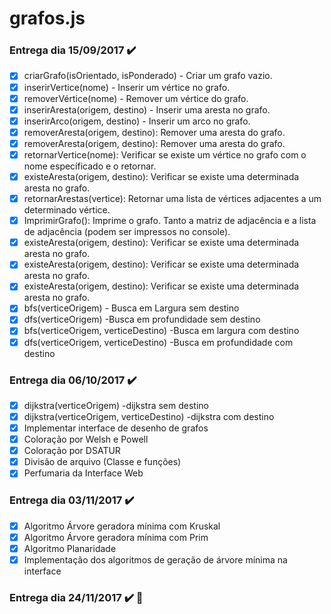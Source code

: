 # grafos.js 

### Entrega dia 15/09/2017 :heavy_check_mark:

- [x] criarGrafo(isOrientado, isPonderado) - Criar um grafo vazio.
- [x] inserirVertice(nome) - Inserir um vértice no grafo.
- [x] removerVértice(nome) - Remover um vértice do grafo.
- [x] inserirAresta(origem, destino) - Inserir uma aresta no grafo. 
- [x] inserirArco(origem, destino) - Inserir um arco no grafo. 
- [x] removerAresta(origem, destino): Remover uma aresta do grafo.
- [x] removerAresta(origem, destino): Remover uma aresta do grafo.
- [x] retornarVertice(nome): Verificar se existe um vértice no grafo com o nome específicado e o retornar.
- [x] existeAresta(origem, destino): Verificar se existe uma determinada aresta no grafo.
- [x] retornarArestas(vertice): Retornar uma lista de vértices adjacentes a um determinado vértice.
- [x] ImprimirGrafo(): Imprime o grafo. Tanto a matriz de adjacência e a lista de adjacência (podem ser impressos no console).
- [x] existeAresta(origem, destino): Verificar se existe uma determinada aresta no grafo.
- [x] existeAresta(origem, destino): Verificar se existe uma determinada aresta no grafo.
- [x] existeAresta(origem, destino): Verificar se existe uma determinada aresta no grafo.
- [x] bfs(verticeOrigem) - Busca em Largura sem destino
- [x] dfs(verticeOrigem) -Busca em profundidade sem destino
- [x] bfs(verticeOrigem, verticeDestino) -Busca em largura com destino
- [x] dfs(verticeOrigem, verticeDestino) -Busca em profundidade com destino

### Entrega dia 06/10/2017 :heavy_check_mark:

- [x] dijkstra(verticeOrigem) -dijkstra sem destino
- [X] dijkstra(verticeOrigem, verticeDestino) -dijkstra com destino
- [x] Implementar interface de desenho de grafos
- [x] Coloração por Welsh e Powell
- [x] Coloração por DSATUR
- [x] Divisão de arquivo (Classe e funções)
- [x] Perfumaria da Interface Web

### Entrega dia 03/11/2017 :heavy_check_mark: 
- [x] Algoritmo Árvore geradora mínima com Kruskal 
- [x] Algoritmo Árvore geradora mínima com Prim
- [x] Algoritmo Planaridade 
- [x] Implementação dos algoritmos de geração de árvore mínima na interface

### Entrega dia 24/11/2017 :heavy_check_mark: :beer:


